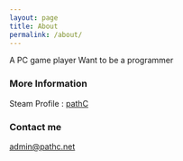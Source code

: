 ```yaml
---
layout: page
title: About
permalink: /about/
---
```


A PC game player
Want to be a programmer

### More Information

Steam Profile : [pathC](https://steamcommunity.com/id/pathC/)

### Contact me

[admin@pathc.net](mailto:admin@pathc.net)
